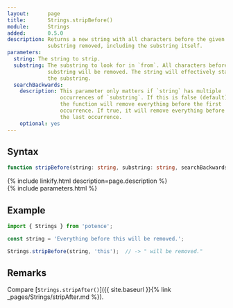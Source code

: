 ```yaml
---
layout:      page
title:       Strings.stripBefore()
module:      Strings
added:       0.5.0
description: Returns a new string with all characters before the given
             substring removed, including the substring itself.
parameters:
  string: The string to strip.
  substring: The substring to look for in `from`. All characters before the
             substring will be removed. The string will effectively start after
             the substring.
  searchBackwards:
    description: This parameter only matters if `string` has multiple
                 occurrences of `substring`. If this is false (default),
                 the function will remove everything before the first
                 occurrence. If true, it will remove everything before
                 the last occurrence.
    optional: yes
---
```

## Syntax

```ts
function stripBefore(string: string, substring: string, searchBackwards: boolean = false): string
```

<div class="description">{% include linkify.html description=page.description %}</div>
{% include parameters.html %}

## Example

```ts
import { Strings } from 'potence';

const string = 'Everything before this will be removed.';

Strings.stripBefore(string, 'this');  // -> " will be removed."
```

## Remarks

Compare [`Strings.stripAfter()`]({{ site.baseurl }}{% link _pages/Strings/stripAfter.md %}).
